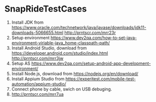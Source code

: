 # SnapRideTestCases

1) Install JDK from https://www.oracle.com/technetwork/java/javase/downloads/jdk11-downloads-5066655.html 
http://prntscr.com/mrr23r 
2) Setup environment https://www.dev2qa.com/how-to-set-java-environment-viriable-java_home-classpath-path/ 
3) Install Android Studio, download from https://developer.android.com/studio/index.html 
http://prntscr.com/mrr3jw  
4) Setup AS https://www.dev2qa.com/setup-android-app-development-environment/ 
5) Install Node.js, download from https://nodejs.org/en/download/ 
6) Install Appium Studio from https://experitest.com/mobile-test-automation/appium-studio/
7) Connect phone by cable, swich on USB debuging.
8) http://prntscr.com/mrr7ua  
